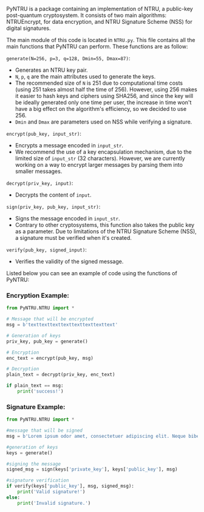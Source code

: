 PyNTRU is a package containing an implementation of NTRU, a public-key post-quantum cryptosystem. It consists of two main
algorithms: NTRUEncrypt, for data encryption, and NTRU Signature Scheme (NSS) for digital signatures.

The main module of this code is located in `NTRU.py`. This file contains all the main functions that PyNTRU can perform. These
functions are as follow:

`generate(N=256, p=3, q=128, Dmin=55, Dmax=87)`: 

- Generates an NTRU key pair.
- `N`, `p`, `q` are the main attributes used to generate the keys.
- The recommended size of `N` is 251 due to computational time costs (using 251 takes almost half the time of 256). However, using 256 makes it easier to hash keys and ciphers using SHA256, and since the key will be ideally generated only one time per user, the increase in time won't have a big effect on the algorithm's efficiency, so we decided to use 256.
- `Dmin` and `Dmax` are parameters used on NSS while verifying a signature.

`encrypt(pub_key, input_str)`:

- Encrypts a message encoded in `input_str`.
- We recommend the use of a key encapsulation mechanism, due to the limited size of `input_str` (32 characters). However, we are currently working on a way to encrypt larger messages by parsing them into smaller messages.

`decrypt(priv_key, input)`:

- Decrypts the content of `input`.

`sign(priv_key, pub_key, input_str)`:

- Signs the message encoded in `input_str`.
- Contrary to other cryptosystems, this function also takes the public key as a parameter. Due to limitations of the NTRU Signature Scheme (NSS), a signature must be verified when it's created.

`verify(pub_key, signed_input)`:

- Verifies the validity of the signed message.

Listed below you can see an example of code using the functions of PyNTRU:

### Encryption Example:

```python
from PyNTRU.NTRU import *

# Message that will be encrypted
msg = b'texttexttexttexttexttexttexttext'

# Generation of keys
priv_key, pub_key = generate()

# Encryption
enc_text = encrypt(pub_key, msg)

# Decryption
plain_text = decrypt(priv_key, enc_text)

if plain_text == msg:
    print('success!') 
```

### Signature Example:

```python
from PyNTRU.NTRU import *

#message that will be signed
msg = b'Lorem ipsum odor amet, consectetuer adipiscing elit. Neque bibendum nulla lacinia pulvinar elementum non dui! Rhoncus justo nullam placerat eu duis ridiculus luctus. Ut egestas ante justo fermentum suspendisse consequat ligula. Curabitur blandit magnis dig'

#generation of keys
keys = generate()

#signing the message
signed_msg = sign(keys['private_key'], keys['public_key'], msg)

#signature verification
if verify(keys['public_key'], msg, signed_msg):
    print('Valid signature!')
else:
    print('Invalid signature.')
```

